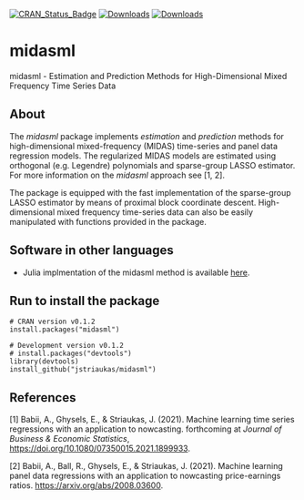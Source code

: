 [![CRAN_Status_Badge](https://www.r-pkg.org/badges/version/midasml)](https://cran.r-project.org/package=midasml)
[![Downloads](http://cranlogs.r-pkg.org/badges/grand-total/midasml)](https://cran.rstudio.com/web/packages/midasml/index.html) 
[![Downloads](http://cranlogs.r-pkg.org/badges/midasml)](http://www.r-pkg.org/pkg/midasml)

# midasml

midasml - Estimation and Prediction Methods for High-Dimensional Mixed Frequency Time Series Data

## About

The *midasml* package implements *estimation* and *prediction* methods for high-dimensional mixed-frequency (MIDAS) time-series and panel data regression models. The regularized MIDAS models are estimated using orthogonal (e.g. Legendre) polynomials and sparse-group LASSO estimator. For more information on the *midasml* approach see [1, 2]. 

The package is equipped with the fast implementation of the sparse-group LASSO estimator by means of proximal block coordinate descent. High-dimensional mixed frequency time-series data can also be easily manipulated with functions provided in the package.

## Software in other languages

- Julia implmentation of the midasml method is available [here](https://github.com/ababii/Pythia.jl).

## Run to install the package

```{r }
# CRAN version v0.1.2
install.packages("midasml") 

# Development version v0.1.2
# install.packages("devtools")
library(devtools)
install_github("jstriaukas/midasml")
```

## References

[1] Babii, A., Ghysels, E., & Striaukas, J. (2021). Machine learning time series regressions with an application to nowcasting. forthcoming at *Journal of Business & Economic Statistics*, https://doi.org/10.1080/07350015.2021.1899933. 

[2] Babii, A., Ball, R., Ghysels, E., & Striaukas, J. (2021). Machine learning panel data regressions with an
application to nowcasting price-earnings ratios. <https://arxiv.org/abs/2008.03600>.